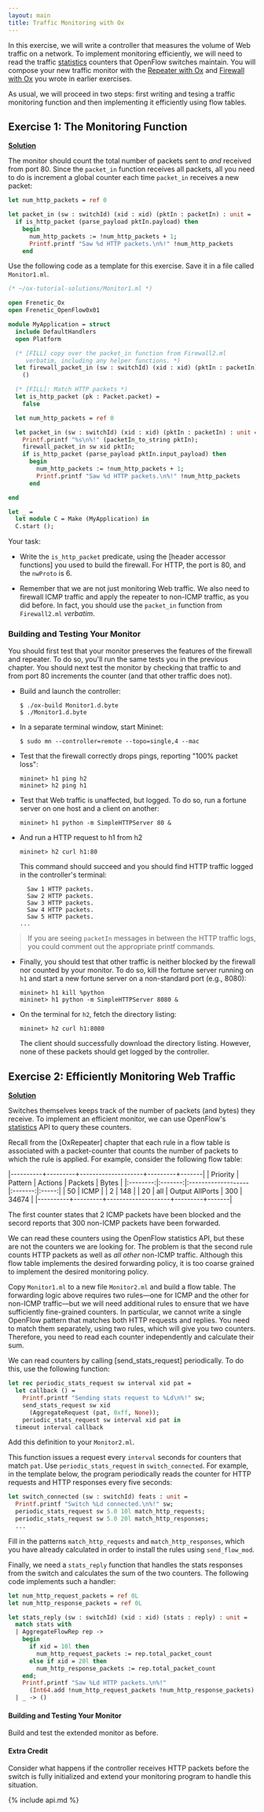 ```yaml
---
layout: main
title: Traffic Monitoring with Ox
---
```


In this exercise, we will write a controller that measures the volume
of Web traffic on a network. To implement monitoring efficiently, we
will need to read the traffic [statistics] counters that OpenFlow
switches maintain. You will compose your new traffic monitor with the
[Repeater with Ox](../OxRepeater) and [Firewall with Ox](../OxFirewall) you wrote in earlier
exercises.

As usual, we will proceed in two steps: first writing and tesing a
traffic monitoring function and then implementing it efficiently using
flow tables.

## Exercise 1: The Monitoring Function

**[Solution](https://github.com/frenetic-lang/tutorials/blob/master/ox-tutorial-solutions/Monitor1.ml)**

The monitor should count the total number of packets sent to *and*
received from port 80. Since the `packet_in` function receives all
packets, all you need to do is increment a global counter each time
`packet_in` receives a new packet:

~~~ ocaml
let num_http_packets = ref 0

let packet_in (sw : switchId) (xid : xid) (pktIn : packetIn) : unit =
  if is_http_packet (parse_payload pktIn.payload) then
    begin
      num_http_packets := !num_http_packets + 1;
      Printf.printf "Saw %d HTTP packets.\n%!" !num_http_packets
    end
~~~

Use the following code as a template for this exercise.  Save it in a file
called `Monitor1.ml`.

~~~ ocaml
(* ~/ox-tutorial-solutions/Monitor1.ml *)

open Frenetic_Ox
open Frenetic_OpenFlow0x01

module MyApplication = struct
  include DefaultHandlers
  open Platform

  (* [FILL] copy over the packet_in function from Firewall2.ml
     verbatim, including any helper functions. *)
  let firewall_packet_in (sw : switchId) (xid : xid) (pktIn : packetIn) : unit =
    ()

  (* [FILL]: Match HTTP packets *)
  let is_http_packet (pk : Packet.packet) =
    false

  let num_http_packets = ref 0

  let packet_in (sw : switchId) (xid : xid) (pktIn : packetIn) : unit =
    Printf.printf "%s\n%!" (packetIn_to_string pktIn);
    firewall_packet_in sw xid pktIn;
    if is_http_packet (parse_payload pktIn.input_payload) then
      begin
        num_http_packets := !num_http_packets + 1;
        Printf.printf "Saw %d HTTP packets.\n%!" !num_http_packets
      end

end

let _ =
  let module C = Make (MyApplication) in
  C.start ();
~~~

Your task:

- Write the `is_http_packet` predicate, using the [header accessor
  functions] you used to build the firewall. For HTTP, the port is 80,
  and the `nwProto` is 6.

- Remember that we are not just monitoring Web traffic. We also need
  to firewall ICMP traffic and apply the repeater to non-ICMP traffic,
  as you did before. In fact, you should use the `packet_in` function
  from `Firewall2.ml` _verbatim_.

### Building and Testing Your Monitor

You should first test that your monitor preserves the features of the
firewall and repeater. To do so, you'll run the same tests you in the
previous chapter. You should next test the monitor by checking that
traffic to and from port 80 increments the counter (and that other
traffic does not).

- Build and launch the controller:

  ~~~ shell
  $ ./ox-build Monitor1.d.byte
  $ ./Monitor1.d.byte
  ~~~

- In a separate terminal window, start Mininet:

  ~~~
  $ sudo mn --controller=remote --topo=single,4 --mac
  ~~~

- Test that the firewall correctly drops pings, reporting "100% packet
  loss":

  ~~~
  mininet> h1 ping h2
  mininet> h2 ping h1
  ~~~

- Test that Web traffic is unaffected, but logged. To do so, run a
   fortune server on one host and a client on another:

  ~~~
  mininet> h1 python -m SimpleHTTPServer 80 &
  ~~~

- And run a HTTP request to h1 from h2

  ~~~
  mininet> h2 curl h1:80
  ~~~

  This command should succeed and you should find HTTP traffic
  logged in the controller's terminal:

  ~~~
    Saw 1 HTTP packets.
    Saw 2 HTTP packets.
    Saw 3 HTTP packets.
    Saw 4 HTTP packets.
    Saw 5 HTTP packets.
  ...
  ~~~

> If you are seeing <code>packetIn</code> messages in between the HTTP
> traffic logs, you could comment out the appropriate printf commands.


- Finally, you should test that other traffic is neither blocked by
  the firewall nor counted by your monitor. To do so, kill the fortune
  server running on `h1` and start a new fortune server on a
  non-standard port (e.g., 8080):

  ~~~
  mininet> h1 kill %python
  mininet> h1 python -m SimpleHTTPServer 8080 &
  ~~~

- On the terminal for `h2`, fetch the directory listing:

  ~~~
  mininet> h2 curl h1:8080
  ~~~

  The client should successfully download the directory listing. However, none of
  these packets should get logged by the controller.

## Exercise 2: Efficiently Monitoring Web Traffic

**[Solution](https://github.com/frenetic-lang/tutorials/blob/master/ox-tutorial-solutions/Monitor2.ml)**

Switches themselves keeps track of the number of packets (and bytes)
they receive. To implement an efficient monitor, we can use OpenFlow's
[statistics] API to query these counters.

Recall from the [OxRepeater] chapter that each rule in a flow table is
associated with a packet-counter that counts the number of packets to
which the rule is applied. For example, consider the following flow
table:

|----------+---------+--------------------+---------+-------|
| Priority | Pattern | Actions            | Packets | Bytes | 
|:--------:|:-------:|:-------------------|:-------:|:-----:|
| 50       | ICMP    |                    | 2       | 148   |
| 20       | all     | Output AllPorts    | 300     | 34674 |
|----------+---------+--------------------+---------+-------|

The first counter states that 2 ICMP packets have been blocked and the
secord reports that 300 non-ICMP packets have been forwarded.

We can read these counters using the OpenFlow statistics API, but
these are not the counters we are looking for. The problem is that the
second rule counts HTTP packets as well as *all other* non-ICMP
traffic. Although this flow table implements the desired forwarding
policy, it is too coarse grained to implement the desired monitoring
policy.

Copy `Monitor1.ml` to a new file `Monitor2.ml` and 
build a flow table. The forwarding logic above
requires two rules&mdash;one for ICMP and the other for non-ICMP
traffic&mdash;but we will need additional rules to ensure that we have
sufficiently fine-grained counters. 
In particular, we cannot write a single OpenFlow
pattern that matches both HTTP requests and replies. You need to match
them separately, using two rules, which will give you two
counters. Therefore, you need to read each counter independently and
calculate their sum.

We can read counters by calling [send_stats_request] periodically. To
do this, use the following function:

~~~ ocaml
let rec periodic_stats_request sw interval xid pat =
  let callback () =
    Printf.printf "Sending stats request to %Ld\n%!" sw;
    send_stats_request sw xid
      (AggregateRequest (pat, 0xff, None));
    periodic_stats_request sw interval xid pat in
  timeout interval callback
~~~

Add this definition to your `Monitor2.ml`.

This function issues a request every `interval` seconds for counters
that match `pat`. Use `periodic_stats_request` in `switch_connected`.
For example, in the template below, the program periodically reads the
counter for HTTP requests and HTTP responses every five seconds:

~~~ ocaml
let switch_connected (sw : switchId) feats : unit =
  Printf.printf "Switch %Ld connected.\n%!" sw;
  periodic_stats_request sw 5.0 10l match_http_requests;
  periodic_stats_request sw 5.0 20l match_http_responses;
  ...
~~~

Fill in the patterns `match_http_requests` and `match_http_responses`,
which you have already calculated in order to install the rules using
`send_flow_mod`.

Finally, we need a `stats_reply` function that handles the stats
responses from the switch and calculates the sum of the two
counters. The following code implements such a handler:

~~~ ocaml
let num_http_request_packets = ref 0L
let num_http_response_packets = ref 0L

let stats_reply (sw : switchId) (xid : xid) (stats : reply) : unit =
  match stats with
  | AggregateFlowRep rep ->
    begin
      if xid = 10l then
        num_http_request_packets := rep.total_packet_count
      else if xid = 20l then
        num_http_response_packets := rep.total_packet_count
    end;
    Printf.printf "Saw %Ld HTTP packets.\n%!"
      (Int64.add !num_http_request_packets !num_http_response_packets)
  | _ -> ()

~~~

#### Building and Testing Your Monitor

Build and test the extended monitor as before.

#### Extra Credit

Consider what happens if the controller receives HTTP packets before
the switch is fully initialized and extend your monitoring program to
handle this situation.

[statistics]: https://github.com/frenetic-lang/frenetic/blob/master/lib/OpenFlow0x01.mli

[Action]: http://frenetic-lang.github.io/frenetic/docs/OpenFlow0x01.Action.html

[PacketIn]: http://frenetic-lang.github.io/frenetic/docs/OpenFlow0x01.PacketIn.html

[PacketOut]: http://frenetic-lang.github.io/frenetic/docs/OpenFlow0x01.PacketOut.html

[Ox Platform]: http://frenetic-lang.github.io/frenetic/docs/Ox_Controller.OxPlatform.html

[Match]: http://frenetic-lang.github.io/frenetic/docs/OpenFlow0x01.Match.html

[Packet]: http://frenetic-lang.github.io/frenetic/docs/Packet.html

{% include api.md %}
